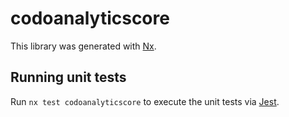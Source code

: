 # codoanalyticscore

This library was generated with [Nx](https://nx.dev).

## Running unit tests

Run `nx test codoanalyticscore` to execute the unit tests via [Jest](https://jestjs.io).
